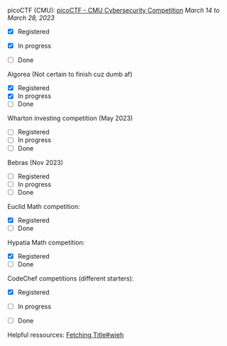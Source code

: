 picoCTF (CMU): [picoCTF - CMU Cybersecurity Competition](https://picoctf.org)
*March 14 to March 28, 2023*
- [x] Registered
- [x] In progress
- [ ] Done


Algorea (Not certain to finish cuz dumb af)
- [x] Registered
- [x] In progress
- [ ] Done

Wharton investing competition (May 2023)
- [ ] Registered
- [ ] In progress
- [ ] Done

Bebras (Nov 2023)
- [ ] Registered
- [ ] In progress
- [ ] Done

Euclid Math competition:
- [x] Registered
- [ ] Done

Hypatia Math competition:
- [x] Registered
- [ ] Done

CodeChef competitions (different starters):
- [x] Registered
- [ ] In progress
- [ ] Done


Helpful ressources:
[Fetching Title#wieh](https://blog.prepscholar.com/computer-science-competitions-for-high-schoolers)

